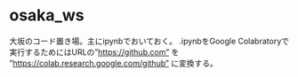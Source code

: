 # osaka_ws
大坂のコード置き場。主にipynbでおいておく。
.ipynbをGoogle Colabratoryで実行するためにはURLの”https://github.com” を ”https://colab.research.google.com/github” に変換する。

